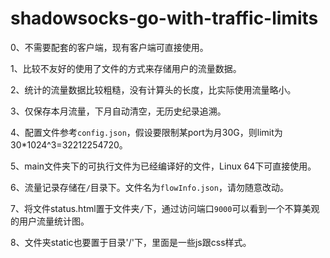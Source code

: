 # shadowsocks-go-with-traffic-limits

0、不需要配套的客户端，现有客户端可直接使用。

1、比较不友好的使用了文件的方式来存储用户的流量数据。

2、统计的流量数据比较粗糙，没有计算头的长度，比实际使用流量略小。

3、仅保存本月流量，下月自动清空，无历史纪录追溯。

4、配置文件参考`config.json`，假设要限制某port为月30G，则limit为30*1024^3=32212254720。

5、main文件夹下的可执行文件为已经编译好的文件，Linux 64下可直接使用。

6、流量记录存储在`/`目录下。文件名为`flowInfo.json`，请勿随意改动。

7、将文件status.html置于文件夹`/`下，通过访问端口`9000`可以看到一个不算美观的用户流量统计图。

8、文件夹static也要置于目录'/'下，里面是一些js跟css样式。
